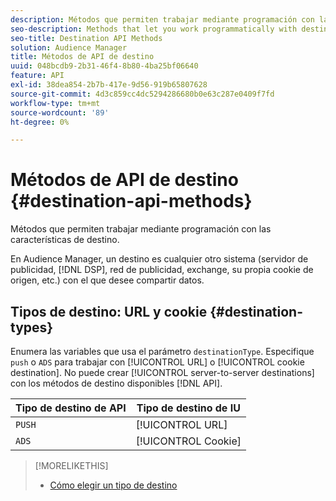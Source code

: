 ```yaml
---
description: Métodos que permiten trabajar mediante programación con las características de destino.
seo-description: Methods that let you work programmatically with destination features.
seo-title: Destination API Methods
solution: Audience Manager
title: Métodos de API de destino
uuid: 048bcdb9-2b31-46f4-8b80-4ba25bf06640
feature: API
exl-id: 38dea854-2b7b-417e-9d56-919b65807628
source-git-commit: 4d3c859cc4dc5294286680b0e63c287e0409f7fd
workflow-type: tm+mt
source-wordcount: '89'
ht-degree: 0%

---
```


# Métodos de API de destino {#destination-api-methods}

Métodos que permiten trabajar mediante programación con las características de destino.

<!-- c_destinations_api.xml -->

En Audience Manager, un destino es cualquier otro sistema (servidor de publicidad, [!DNL DSP], red de publicidad, exchange, su propia cookie de origen, etc.) con el que desee compartir datos.

## Tipos de destino: URL y cookie {#destination-types}

Enumera las variables que usa el parámetro `destinationType`. Especifique `push` o `ADS` para trabajar con [!UICONTROL URL] o [!UICONTROL cookie destination]. No puede crear [!UICONTROL server-to-server destinations] con los métodos de destino disponibles [!DNL API].

<!-- r_destination_types.xml -->

| Tipo de destino de API | Tipo de destino de IU |
|---|---|
| `PUSH` | [!UICONTROL URL] |
| `ADS` | [!UICONTROL Cookie] |

>[!MORELIKETHIS]
>
>* [Cómo elegir un tipo de destino](../../../features/destinations/destinations.md)
